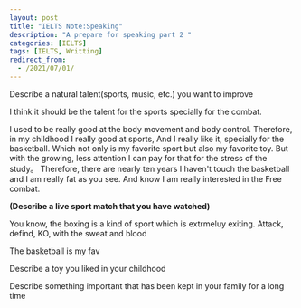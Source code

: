 ```yaml
---
layout: post
title: "IELTS Note:Speaking"
description: "A prepare for speaking part 2 "
categories: [IELTS]
tags: [IELTS, Writting]
redirect_from:
  - /2021/07/01/
---
```


Describe a natural talent(sports, music, etc.) you want to improve

I think it should be the talent for the sports specially for the combat.

I used to be really good at the body movement and body control. Therefore, in my childhood I really good at sports, And I really like it, specially for the basketball. Which not only is my favorite sport but also my favorite toy.
But with the growing, less attention I can pay for that for the stress of the study。 Therefore, there are nearly ten years I haven't touch the basketball and I am really fat as you see. And know I am really interested in the Free combat. 


**(Describe a live sport match that you have watched)**


You know, the boxing is a kind of sport which is extrmeluy exiting. Attack, defind, KO, with the sweat and blood 

The basketball is my fav

Describe a toy you liked in your childhood


Describe something important that has been kept in your family for a long time